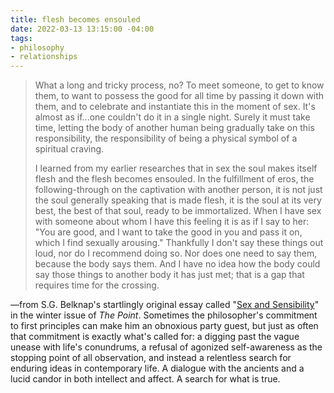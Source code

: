 ```yaml
---
title: flesh becomes ensouled
date: 2022-03-13 13:15:00 -04:00
tags:
- philosophy
- relationships
---
```


> What a long and tricky process, no? To meet someone, to get to know them, to want to possess the good for all time by passing it down with them, and to celebrate and instantiate this in the moment of sex. It's almost as if...one couldn't do it in a single night. Surely it must take time, letting the body of another human being gradually take on this responsibility, the responsibility of being a physical symbol of a spiritual craving. 
> 
> I learned from my earlier researches that in sex the soul makes itself flesh and the flesh becomes ensouled. In the fulfillment of eros, the following-through on the captivation with another person, it is not just the soul generally speaking that is made flesh, it is the soul at its very best, the best of that soul, ready to be immortalized. When I have sex with someone about whom I have this feeling it is as if I say to her: "You are good, and I want to take the good in you and pass it on, which I find sexually arousing." Thankfully I don't say these things out loud, nor do I recommend doing so. Nor does one need to say them, because the body says them. And I have no idea how the body could say those things to another body it has just met; that is a gap that requires time for the crossing.

—from S.G. Belknap's startlingly original essay called "[Sex and Sensibility](https://thepointmag.com/examined-life/sex-and-sensibility/)" in the winter issue of *The Point*. Sometimes the philosopher's commitment to first principles can make him an obnoxious party guest, but just as often that commitment is exactly what's called for: a digging past the vague unease with life's conundrums, a refusal of agonized self-awareness as the stopping point of all observation, and instead a relentless search for enduring ideas in contemporary life. A dialogue with the ancients and a lucid candor in both intellect and affect. A search for what is true.